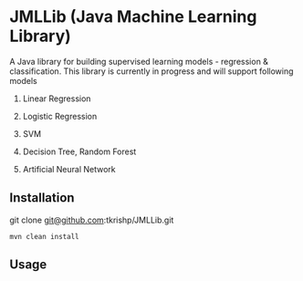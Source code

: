 # JMLLib (Java Machine Learning Library)
A Java library for building supervised learning models - regression & classification. This library is currently in progress and will support following models

1. Linear Regression

2. Logistic Regression

3. SVM

4. Decision Tree, Random Forest

5. Artificial Neural Network


## Installation
git clone git@github.com:tkrishp/JMLLib.git

`mvn clean install`

## Usage
